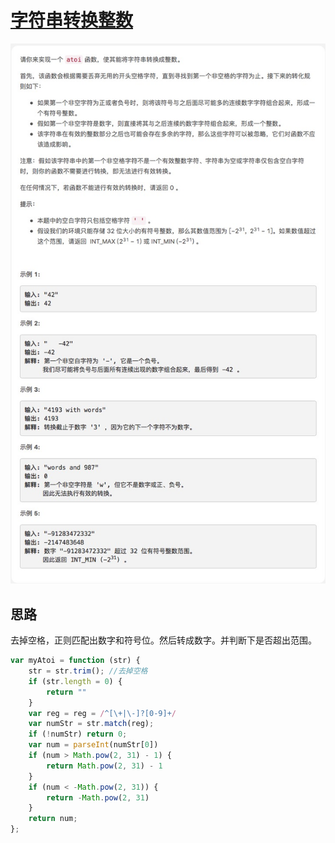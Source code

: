 # [字符串转换整数](https://leetcode-cn.com/explore/interview/card/top-interview-questions-easy/5/strings/37/)

![myAtoi](./imgs/myAtoi.png)

## 思路

去掉空格，正则匹配出数字和符号位。然后转成数字。并判断下是否超出范围。

```js
var myAtoi = function (str) {
    str = str.trim(); //去掉空格
    if (str.length = 0) {
        return ""
    }
    var reg = reg = /^[\+|\-]?[0-9]+/
    var numStr = str.match(reg);
    if (!numStr) return 0;
    var num = parseInt(numStr[0])
    if (num > Math.pow(2, 31) - 1) {
        return Math.pow(2, 31) - 1
    }
    if (num < -Math.pow(2, 31)) {
        return -Math.pow(2, 31)
    }
    return num;
};
```